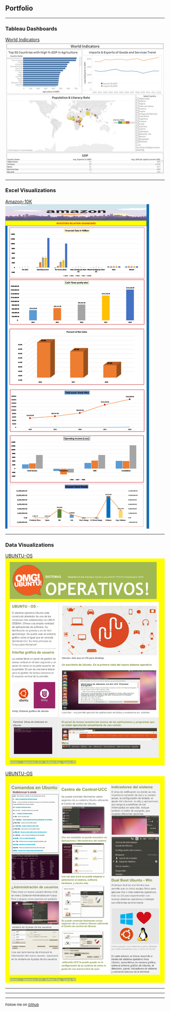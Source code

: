 ## Portfolio

---

### Tableau Dashboards 

[World Indicators](/)
<img src="images/World Indicators-6.png?raw=true"/>

---

### Excel Visualizations

[Amazon-10K](https://d18rn0p25nwr6d.cloudfront.net/CIK-0001018724/69682db4-0019-42ce-a4e1-983c30725f1b.pdf)
<img src="images/Amazon-10K.png?raw=true"/>

---

### Data Visualizations

[UBUNTU-OS](https://https://ubuntu.com/)
<img src="images/UBUNTU-1.png?raw=true"/>

[UBUNTU-OS](https://https://ubuntu.com/)
<img src="images/UBUNTU-2.png?raw=true"/>


---



---




---
<p style="font-size:11px">Follow me on  <a href="https://github.com/avrahamluna/">Github</a></p>
<!-- Remove above link if you don't want to attibute -->
